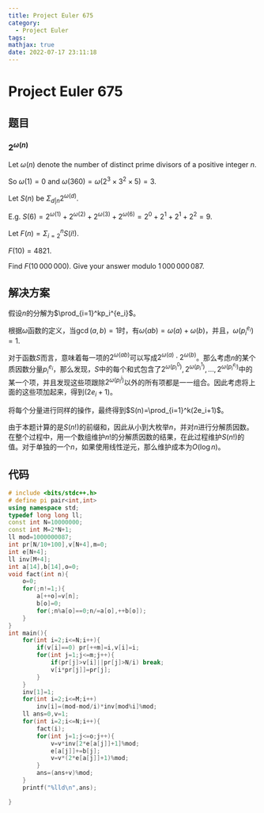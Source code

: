 ```yaml
---
title: Project Euler 675
category:
  - Project Euler
tags:
mathjax: true
date: 2022-07-17 23:11:18
---
```


<escape><!-- more --></escape>

# Project Euler 675

## 题目

### $2^{\omega(n)}$

Let $\omega(n)$ denote the number of distinct prime divisors of a positive integer $n$.

So  $\omega(1) = 0$ and  $\omega(360) = \omega(2^{3} \times 3^{2} \times 5) = 3$.

Let $S(n)$ be $\Sigma_{d | n} 2^{\omega(d)}$.

E.g. $S(6) = 2^{\omega(1)}+2^{\omega(2)}+2^{\omega(3)}+2^{\omega(6)} = 2^0+2^1+2^1+2^2 = 9$.

Let $F(n)=\Sigma_{i=2}^n S(i!)$.

$F(10)=4821$.

Find $F(10\,000\,000)$. Give your answer modulo  $1\,000\,000\,087$.

## 解决方案

假设$n$的分解为$\prod_{i=1}^kp_i^{e_i}$。

根据$\omega$函数的定义，当$\gcd(a,b)=1$时，有$\omega(ab)=\omega(a)+\omega(b)$，并且，$\omega(p_i^{e_i})=1$.

对于函数$S$而言，意味着每一项的$2^{\omega(ab)}$可以写成$2^{\omega(a)}\cdot 2^{\omega(b)}$。那么考虑$n$的某个质因数分量$p_i^{e_i}$，那么发现，$S$中的每个和式包含了$2^{\omega(p_i^0)},2^{\omega(p_i^1)},\dots,2^{\omega(p_i^{e_i})}$中的某一个项，并且发现这些项跟除$2^{\omega(p_i^j)}$以外的所有项都是一一组合。因此考虑将上面的这些项加起来，得到$(2e_i+1)$。

将每个分量进行同样的操作，最终得到$S(n)=\prod_{i=1}^k(2e_i+1)$。

由于本题计算的是$S(n!)$的前缀和，因此从小到大枚举$n$，并对$n$进行分解质因数。在整个过程中，用一个数组维护$n!$的分解质因数的结果，在此过程维护$S(n!)$的值。对于单独的一个$n$，如果使用线性逆元，那么维护成本为$O(\log n)$。

## 代码

```C++
# include <bits/stdc++.h>
# define pi pair<int,int>
using namespace std;
typedef long long ll;
const int N=10000000;
const int M=2*N+1;
ll mod=1000000087;
int pr[N/10+100],v[N+4],m=0;
int e[N+4];
ll inv[M+4];
int a[14],b[14],o=0;
void fact(int n){
    o=0;
    for(;n!=1;){
        a[++o]=v[n];
        b[o]=0;
        for(;n%a[o]==0;n/=a[o],++b[o]);
    }
}
int main(){
    for(int i=2;i<=N;i++){
        if(v[i]==0) pr[++m]=i,v[i]=i;
        for(int j=1;j<=m;j++){
            if(pr[j]>v[i]||pr[j]>N/i) break;
            v[i*pr[j]]=pr[j];
        }
    }
    inv[1]=1;
    for(int i=2;i<=M;i++)
        inv[i]=(mod-mod/i)*inv[mod%i]%mod;
    ll ans=0,v=1;
    for(int i=2;i<=N;i++){
        fact(i);
        for(int j=1;j<=o;j++){
            v=v*inv[2*e[a[j]]+1]%mod;
            e[a[j]]+=b[j];
            v=v*(2*e[a[j]]+1)%mod;
        }
        ans=(ans+v)%mod;
    }
    printf("%lld\n",ans);

}

```
